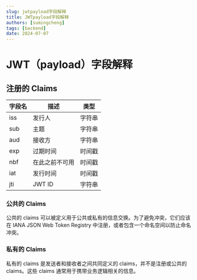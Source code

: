 ```yaml
---
slug: jwtpayload字段解释
title: JWTpayload字段解释
authors: [sumingcheng]
tags: [backend]
date: 2024-07-07
---
```


# JWT（payload）字段解释

## 注册的 Claims

| 字段名 | 描述           | 类型   |
| ------ | -------------- | ------ |
| iss    | 发行人         | 字符串 |
| sub    | 主题           | 字符串 |
| aud    | 接收方         | 字符串 |
| exp    | 过期时间       | 时间戳 |
| nbf    | 在此之前不可用 | 时间戳 |
| iat    | 发行时间       | 时间戳 |
| jti    | JWT ID         | 字符串 |

### 公共的 Claims

公共的 claims 可以被定义用于公共或私有的信息交换。为了避免冲突，它们应该在 IANA JSON Web Token Registry 中注册，或者包含一个命名空间以防止命名冲突。

### 私有的 Claims

私有的 claims 是发送者和接收者之间共同定义的 claims，并不是注册或公共的 claims。这些 claims 通常用于携带业务逻辑相关的信息。
